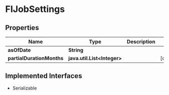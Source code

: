 

# FIJobSettings


## Properties

Name | Type | Description | Notes
------------ | ------------- | ------------- | -------------
**asOfDate** | **String** |  | 
**partialDurationMonths** | **java.util.List&lt;Integer&gt;** |  |  [optional]


## Implemented Interfaces

* Serializable


